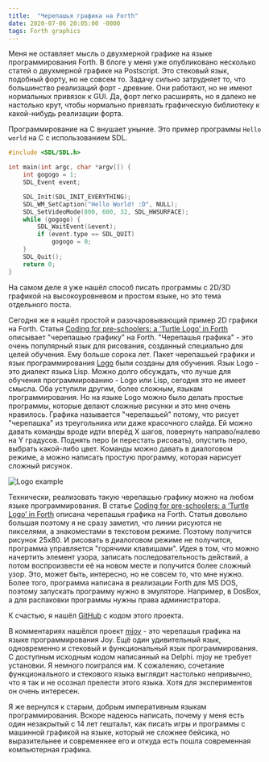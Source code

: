 ```yaml
---
title:  "Черепашья графика на Forth"
date: 2020-07-06 20:05:00 -0000
tags: Forth graphics
---
```


Меня не оставляет мысль о двухмерной графике на языке программирования Forth. В блоге у меня уже опубликовано несколько статей о двухмерной графике на Postscript. Это стековый язык, подобный форту, но не совсем то. Задачу сильно затрудняет то, что большинство реализаций форт - древние. Они работают, но не имеют нормальных привязок к GUI. Да, форт легко расширять, но я далеко не настолько крут, чтобы нормально привязать графическую библиотеку к какой-нибудь реализации форта.

Программирование на C внушает уныние. Это пример программы `Hello world` на С с использованием SDL.

```c
#include <SDL/SDL.h>

int main(int argc, char *argv[]) {
    int gogogo = 1;
    SDL_Event event;

    SDL_Init(SDL_INIT_EVERYTHING);
    SDL_WM_SetCaption("Hello World! :D", NULL);
    SDL_SetVideoMode(800, 600, 32, SDL_HWSURFACE);
    while (gogogo) {
        SDL_WaitEvent(&event);
        if (event.type == SDL_QUIT)
            gogogo = 0;
    }
    SDL_Quit();
    return 0;
}
```

На самом деле я уже нашёл способ писать программы с 2D/3D графикой на высокоуровневом и простом языке, но это тема отдельного поста.

Сегодня же я нашёл простой и разочаровывающий пример 2D графики на Forth. Статья [Coding for pre-schoolers: a ‘Turtle Logo’ in Forth](http://mathscitech.org/articles/turtle-logo-forth) описывает "черепашью графику" на Forth. "Черепашья графика" - это очень популярный язык для рисования, созданный специально для целей обучения. Ему больше сорока лет. Пакет черепашьей графики и язык программирования [Logo](https://en.wikipedia.org/wiki/Logo_(programming_language)) были созданы для обучения. Язык Logo - это диалект языка Lisp. Можно долго обсуждать, что лучше для обучения программированию - Logo или Lisp, сегодня это не имеет смысла. Оба уступили другим, более сложным, языкам программирования. Но на языке Logo можно было делать простые программы, которые делают сложные рисунки и это мне очень нравилось. Графика называется "черепашьей" потому, что рисует "черепашка" из треугольника или даже красочного слайда. Ей можно давать команды вроде идти вперёд Х шагов, повернуть направо/налево на Y градусов. Поднять перо (и перестать рисовать), опустить перо, выбрать какой-либо цвет. Команды можно давать в диалоговом режиме, а можно написать простую программу, которая нарисует сложный рисунок.

![Logo example](http://2nature.me/files/logo.png)

Технически, реализовать такую черепашью графику можно на любом языке программирования. В статье [Coding for pre-schoolers: a ‘Turtle Logo’ in Forth](http://mathscitech.org/articles/turtle-logo-forth) описана черепашья графика на Forth. Статья довольно большая поэтому я не сразу заметил, что линии рисуются не пикселями, а знакоместами в текстовом режиме. Поэтому получится рисунок 25x80. И рисовать в диалоговом режиме не получится, программа управляется "горячими клавишами". Идея в том, что можно начертить элемент узора, записать последовательность действий, а потом воспроизвести её на новом месте и получится более сложный узор. Это, может быть, интересно, но не совсем то, что мне нужно. Более того, программа написана в реализации Forth для MS DOS, поэтому запускать программу нужно в эмуляторе. Например, в DosBox, а для распаковки программы нужны права администратора. 

К счастью, я нашёл [GitHub](https://github.com/assad-ebrahim/Turtle-Logo-Forth) с кодом этого проекта. 

В комментариях нашёлся проект [mjoy](https://www.heise.de/download/product/mjoy) - это черепашья графика на языке программирования Joy. Ещё один удивительный язык, одновременно и стековый и функциональный язык программирования. С доступным исходным кодом написанный на Delphi. mjoy не требует установки. Я немного поигрался им. К сожалению, сочетание функционального и стекового языка выглядит настолько непривычно, что я так и не осознал прелести этого языка. Хотя для экспериментов он очень интересен.

Я же вернулся к старым, добрым императивным языкам программирования. Вскоре надеюсь написать, почему у меня есть один незакрытый с 14 лет гештальт, как писать игры и программы с машинной графикой на языке, который не сложнее бейсика, но выразительнее и современнее его и откуда есть пошла современная компьютерная графика.